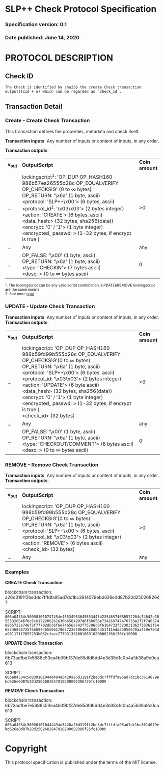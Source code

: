 # SLP++ Check Protocol Specification
### Specification version: 0.1
### Date published: June 14, 2020

# PROTOCOL DESCRIPTION

## Check ID
```
The Check is identified by sha256 the create Check transaction output(txid + n) which can be regarded as `check_id`.
```

## Transaction Detail

### Create - Create Check Transaction

This transaction defines the properties, metadata and check itself. 

**Transaction inputs**: Any number of inputs or content of inputs, in any order.

**Transaction outputs**:
<table>
<tr>
  <td><b>v<sub>out</sub></b></td>
  <td><b>OutputScript </b></td>
  <td><b>Coin<br>amount </b></td>
</tr>
  <tr>
    <td>...</td>
   <td>
   lockingscript<sup>1</sup>: 'OP_DUP OP_HASH160 986b57ea26555d28c OP_EQUALVERIFY OP_CHECKSIG' (0 to ∞ bytes)<br/>   
   OP_RETURN: '\x6a' (1 byte, ascii)<br/>
   &lt;protocol: 'SLP++\x00'&gt; (6 bytes, ascii)<br/>
   &lt;protocol_id<sup>2</sup>: '\x03\x03'&gt; (2 bytes integer)<br/>
   &lt;action: 'CREATE'&gt; (6 bytes, ascii)<br/>
   &lt;data_hash:&gt; (32 bytes, sha256(data))<br/>
   &lt;encrypt: '0' / '1'&gt; (1 byte integer)<br/>
   &lt;encrypted_ passwd: &gt; (1-32 bytes, if encrypt is true )<br/>
   <td>>0</td>
  </tr>
  
  <tr>
    <td>...</td>
    <td>Any</td>
    <td>any</td>
  </tr>
  
  <tr>
    <td>...</td>
    <td>
    OP_FALSE: '\x00'  (1 byte, ascii)<br>
    OP_RETURN: '\x6a' (1 byte, ascii)<br>
    &lt;type: 'CHECKIN'&gt; (7 bytes ascii)<br/>
    &lt;desc: &gt; (0 to ∞ bytes ascii)<br/>
    </td>
    <td>0</td>
  </tr>
 
</table>

<sup>1. The lockingscript can be any valid script combination.  UPDATE&REMOVE lockingscript are the same means</sup>   
<sup>2. See more [type](../index.md)</sup>  

### UPDATE - Update Check Transaction
  
**Transaction inputs**: Any number of inputs or content of inputs, in any order.  
**Transaction outputs**:
<table>
<tr>
  <td><b>v<sub>out</sub></b></td>
  <td><b>OutputScript </b></td>
  <td><b>Coin</br>amount </b></td>
</tr>
  <tr>
  <td>...</td>
  <td>
   lockingscript: 'OP_DUP OP_HASH160 986b59fd99b555d28c OP_EQUALVERIFY OP_CHECKSIG'(0 to ∞ bytes)<br/>   
   OP_RETURN: '\x6a' (1 byte, ascii)<br/>
&lt;protocol: 'SLP++\x00'&gt; (6 bytes, ascii)<BR>
&lt;protocol_id: '\x03\x03'&gt; (2 bytes integer)<br/>
&lt;action: 'UPDATE'&gt; (6 byte ascii)<BR>
&lt;data_hash&gt; (32 bytes, sha256(data))<BR>
&lt;encrypt: '0' / '1'&gt; (1 byte integer)<br/>
&lt;encrypted_ passwd: &gt; (1-32 bytes, if encrypt is true )<br/>
&lt;check_id&gt; (32 bytes)<BR>
  </td>
  <td>>0</td>
  </tr>

  <tr>
    <td>...</td>
    <td>Any</td>
    <td>any</td>
  </tr>

  <tr>
    <td>...</td>
    <td>
    OP_FALSE: '\x00'  (1 byte, ascii)<br>
    OP_RETURN: '\x6a' (1 byte, ascii)<br>
    &lt;type: 'CHECKOUT/COMMENT'&gt; (8 bytes ascii)<br/>
    &lt;desc: &gt; (0 to ∞ bytes ascii)<br/>
    <td>0</td>
  </tr>

</table>


### REMOVE - Remove Check Transaction

**Transaction inputs**: Any number of inputs or content of inputs, in any order.  
**Transaction outputs**:
<table>
<tr>
  <td><b>v<sub>out</sub></b></td>
  <td><b>OutputScript </b></td>
  <td><b>Coin</br>amount</b></td>
</tr>
  <tr>
  <td>...</td>
  <td>
   lockingscript: 'OP_DUP OP_HASH160 986b59fd99b555d28c OP_EQUALVERIFY OP_CHECKSIG'(0 to ∞ bytes)<br/>   
   OP_RETURN: '\x6a' (1 byte, ascii)<br/>
&lt;protocol: 'SLP++\x00'&gt; (6 bytes, ascii)<BR>
&lt;protocol_id: '\x03\x03'&gt; (2 bytes integer)<br/>
&lt;action: 'REMOVE'&gt; (6 bytes ascii)<BR>
&lt;check_id&gt; (32 bytes)<BR>
  </td>
  <td>>0</td>
  </tr>

  <tr>
    <td>...</td>
    <td>Any</td>
    <td>any</td>
  </tr>
</table>


### Examples

**CREATE Check Transaction**

blockchain transaction:  a26d3191f2be3dc7fffdfa95ad7dc1bc3614079ebd626e0d87b20d2502682647

SCRIPT: ``006a04534c500001010747454e45534953045553445423546574686572204c74642e20555320646f6c6c6172206261636b656420746f6b656e734168747470733a2f2f7465746865722e746f2f77702d636f6e74656e742f75706c6f6164732f323031362f30362f546574686572576869746550617065722e70646620db4451f11eda33950670aaf59e704da90117ff7057283b032cfaec77793139160108010208002386f26fc10000``

**UPDATE Check Transaction**

blockchain transaction: 6b73adfbe7e5688c53ea4b09bf37de85dfd6dd4e3d38d1c0b4a5b38a9c0ca613

SCRIPT: ``006a04534c50000101044d494e5420a26d3191f2be3dc7fffdfa95ad7dc1bc3614079ebd626e0d87b20d2502682647010208002386f26fc10000``

**REMOVE Check Transaction**

blockchain transaction: 6b73adfbe7e5688c53ea4b09bf37de85dfd6dd4e3d38d1c0b4a5b38a9c0ca613

SCRIPT: ``006a04534c50000101044d494e5420a26d3191f2be3dc7fffdfa95ad7dc1bc3614079ebd626e0d87b20d2502682647010208002386f26fc10000``

# Copyright

This protocol specification is published under the terms of the MIT license.
